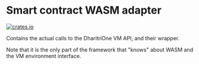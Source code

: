 # Smart contract WASM adapter

[![crates.io](https://img.shields.io/crates/v/drt-sc-wasm-adapter.svg)](https://crates.io/crates/drt-sc-wasm-adapter)

Contains the actual calls to the DharitriOne VM API, and their wrapper.

Note that it is the only part of the framework that "knows" about WASM and the VM environment interface.
